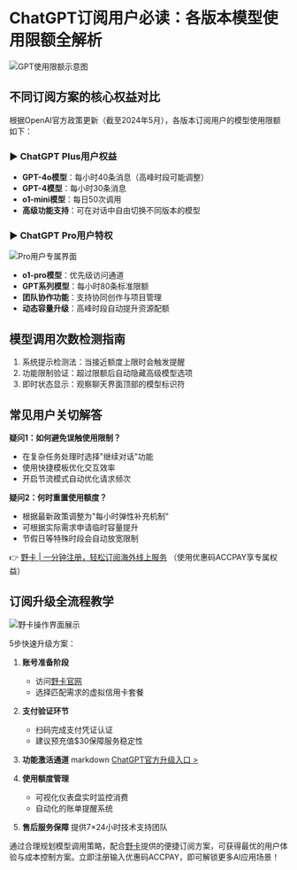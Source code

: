 # ChatGPT订阅用户必读：各版本模型使用限额全解析

![GPT使用限额示意图](https://bbtdd.com/wp-content/uploads/img/604635113857652.webp)

## 不同订阅方案的核心权益对比
根据OpenAI官方政策更新（截至2024年5月），各版本订阅用户的模型使用限额如下：

### ▶ ChatGPT Plus用户权益
- **GPT-4o模型**：每小时40条消息（高峰时段可能调整）
- **GPT-4模型**：每小时30条消息
- **o1-mini模型**：每日50次调用
- **高级功能支持**：可在对话中自由切换不同版本的模型

### ▶ ChatGPT Pro用户特权
![Pro用户专属界面](https://bbtdd.com/wp-content/uploads/img/138690698197246.webp)
- **o1-pro模型**：优先级访问通道
- **GPT系列模型**：每小时80条标准限额
- **团队协作功能**：支持协同创作与项目管理
- **动态容量升级**：高峰时段自动提升资源配额

## 模型调用次数检测指南
1. 系统提示检测法：当接近额度上限时会触发提醒
2. 功能限制验证：超过限额后自动隐藏高级模型选项
3. 即时状态显示：观察聊天界面顶部的模型标识符

## 常见用户关切解答
**疑问1：如何避免误触使用限制？**
- 在复杂任务处理时选择"继续对话"功能
- 使用快捷模板优化交互效率
- 开启节流模式自动优化请求频次

**疑问2：何时重置使用额度？**
- 根据最新政策调整为"每小时弹性补充机制"
- 可根据实际需求申请临时容量提升
- 节假日等特殊时段会自动放宽限制

👉 [野卡 | 一分钟注册，轻松订阅海外线上服务](https://bbtdd.com/yeka) （使用优惠码ACCPAY享专属权益）

## 订阅升级全流程教学
![野卡操作界面展示](https://bbtdd.com/wp-content/uploads/img/3098785497.webp)

5步快速升级方案：
1. **账号准备阶段**
   - 访问[野卡官网](https://bbtdd.com/yeka)
   - 选择匹配需求的虚拟信用卡套餐

2. **支付验证环节**
   - 扫码完成支付凭证认证
   - 建议预充值$30保障服务稳定性

3. **功能激活通道**
   markdown
   [ChatGPT官方升级入口 >](https://bbtdd.com/yeka)
   

4. **使用额度管理**
   - 可视化仪表盘实时监控消费
   - 自动化的账单提醒系统

5. **售后服务保障**
   提供7×24小时技术支持团队
   

通过合理规划模型调用策略，配合[野卡](https://bbtdd.com/yeka)提供的便捷订阅方案，可获得最优的用户体验与成本控制方案。立即注册输入优惠码ACCPAY，即可解锁更多AI应用场景！